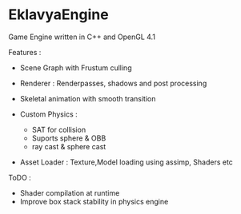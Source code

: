 # EklavyaEngine

Game Engine written in C++ and OpenGL 4.1

Features : 

- Scene Graph with Frustum culling
- Renderer : Renderpasses, shadows and post processing
- Skeletal animation with smooth transition
- Custom Physics : 
     - SAT for collision
     - Suports sphere & OBB
     - ray cast & sphere cast

- Asset Loader : Texture,Model loading using assimp, Shaders etc

ToDO : 

- Shader compilation at runtime
- Improve box stack stability in physics engine

